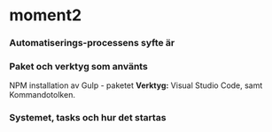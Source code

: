 ﻿# moment2
 
### Automatiserings-processens syfte är ###

### Paket och verktyg som använts ### 
NPM installation av Gulp - paketet 
**Verktyg:** Visual Studio Code, samt Kommandotolken. 

### Systemet, tasks och hur det startas ###
